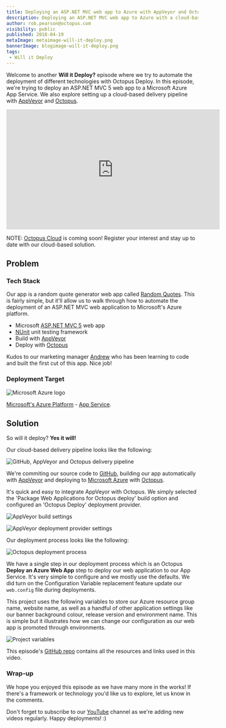 ```yaml
---
title: Deploying an ASP.NET MVC web app to Azure with AppVeyor and Octopus - Will it Deploy? Episode 6
description: Deploying an ASP.NET MVC web app to Azure with a cloud-based delivery pipeline using AppVeyor and Octopus - Will it Deploy? Episode 6
author: rob.pearson@octopus.com
visibility: public
published: 2018-04-19
metaImage: metaimage-will-it-deploy.png
bannerImage: blogimage-will-it-deploy.png
tags:
 - Will it Deploy
---
```


Welcome to another **Will it Deploy?** episode where we try to automate the deployment of different technologies with Octopus Deploy. In this episode, we're trying to deploy an ASP.NET MVC 5 web app to a Microsoft Azure App Service. We also explore setting up a cloud-based delivery pipeline with [AppVeyor](https://appveyor.com) and [Octopus](https://octopus.com/cloud).

<iframe width="560" height="315" src="https://www.youtube.com/embed/uIWGd7EUxXE" frameborder="0" allow="autoplay; encrypted-media" allowfullscreen></iframe>

NOTE: [Octopus Cloud](https://octopus.com/cloud) is coming soon! Register your interest and stay up to date with our cloud-based solution. 

## Problem

### Tech Stack

Our app is a random quote generator web app called [Random Quotes](https://github.com/OctopusSamples/WillItDeploy-Episode006). This is fairly simple, but it'll allow us to walk through how to automate the deployment of an ASP.NET MVC web application to Microsoft's Azure platform.

* Microsoft [ASP.NET MVC 5](https://docs.microsoft.com/en-us/aspnet/mvc/mvc5) web app
* [NUnit](http://nunit.org/) unit testing framework
* Build with [AppVeyor](https://appveyor.com)
* Deploy with [Octopus](https://octopus.com/cloud)

Kudos to our marketing manager [Andrew](https://twitter.com/andrewmaherbne) who has been learning to code and built the first cut of this app. Nice job! 

### Deployment Target

![Microsoft Azure logo](will-it-deploy-azure-logo.png "width=500")

[Microsoft's Azure Platform](https://azure.microsoft.com/) - [App Service](https://azure.microsoft.com/en-us/services/app-service/).

## Solution

So will it deploy? **Yes it will!** 

Our cloud-based delivery pipeline looks like the following:

![GitHub, AppVeyor and Octopus delivery pipeline](cloud-pipeline.png "width=750")

We're commiting our source code to [GitHub](https://github.com/OctopusSamples/WillItDeploy-Episode006), building our app automatically with [AppVeyor](https://appveyor.com) and deploying to [Microsoft Azure](https://azure.microsoft.com/en-au/services/app-service/) with [Octopus](https://octopus.com/cloud). 

It's quick and easy to integrate AppVeyor with Octopus. We simply selected the 'Package Web Applications for Octopus deploy' build option and configured an 'Octopus Deploy' deployment provider.

![AppVeyor build settings](appveyor-package-webapp.png "width=500")

![AppVeyor deployment provider settings](appveyor-deployment-provider.png "width=500")

Our deployment process looks like the following:

![Octopus deployment process](deployment-process.png "width=500")

We have a single step in our deployment process which is an Octopus **Deploy an Azure Web App** step to deploy our web application to our App Service. It's very simple to configure and we mostly use the defaults. We did turn on the Configuration Variable replacement feature update our `web.config` file during deployments.

This project uses the following variables to store our Azure resource group name, website name, as well as a handful of other application settings like our banner background colour, release version and environment name. This is simple but it illustrates how we can change our configuration as our web app is promoted through environments.

![Project variables](project-variables.png "width=500")

This episode's [GitHub repo](https://github.com/OctopusSamples/WillItDeploy-Episode006) contains all the resources and links used in this video.

### Wrap-up

We hope you enjoyed this episode as we have many more in the works! If there's a framework or technology you'd like us to explore, let us know in the comments.

Don't forget to subscribe to our [YouTube](https://youtube.com/octopusdeploy) channel as we're adding new videos regularly. Happy deployments! :)
